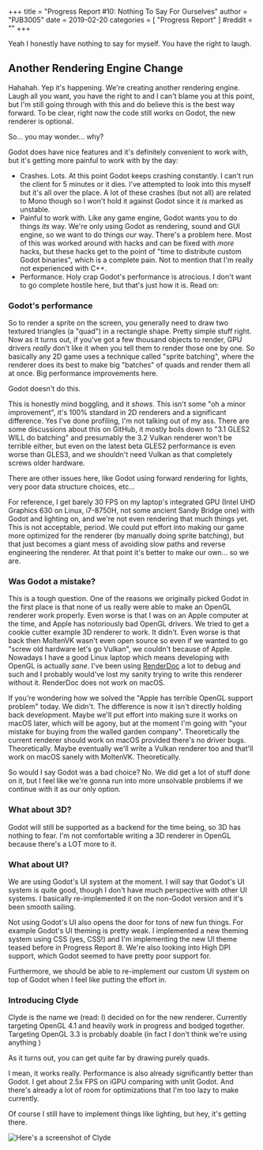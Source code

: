 +++
title = "Progress Report #10: Nothing To Say For Ourselves"
author = "PJB3005"
date = 2019-02-20
categories = [
	"Progress Report"
]
#reddit = ""
+++

Yeah I honestly have nothing to say for myself. You have the right to laugh.

<!--more-->

## Another Rendering Engine Change

Hahahah. Yep it's happening. We're creating another rendering engine. Laugh all you want, you have the right to and I can't blame you at this point, but I'm still going through with this and do believe this is the best way forward. To be clear, right now the code still works on Godot, the new renderer is optional.

So... you may wonder... why?

Godot does have nice features and it's definitely convenient to work with, but it's getting more painful to work with by the day:

* Crashes. Lots. At this point Godot keeps crashing constantly. I can't run the client for 5 minutes or it dies. I've attempted to look into this myself but it's all over the place. A lot of these crashes (but not all) are related to Mono though so I won't hold it against Godot since it *is* marked as unstable.
* Painful to work with. Like any game engine, Godot wants you to do things *its* way. We're only using Godot as rendering, sound and GUI engine, so we want to do things *our* way. There's a problem here. Most of this was worked around with hacks and can be fixed with *more* hacks, but these hacks get to the point of "time to distribute custom Godot binaries", which is a complete pain. Not to mention that I'm really not experienced with C++.
* Performance. Holy crap Godot's performance is atrocious. I don't want to go complete hostile here, but that's just how it is. Read on:

### Godot's performance

So to render a sprite on the screen, you generally need to draw two textured triangles (a "quad") in a rectangle shape. Pretty simple stuff right.
Now as it turns out, if you've got a few thousand objects to render, GPU drivers *really* don't like it when you tell them to render those one by one. So basically any 2D game uses a technique called "sprite batching", where the renderer does its best to make big "batches" of quads and render them all at once. Big performance improvements here.

Godot doesn't do this.

This is honestly mind boggling, and it *shows*. This isn't some "oh a minor improvement", it's 100% standard in 2D renderers and a significant difference. Yes I've done profiling, I'm not talking out of my ass. There are some discussions about this on GitHub, it mostly boils down to "3.1 GLES2 WILL do batching" and presumably the 3.2 Vulkan renderer won't be terrible either, but even on the latest beta GLES2 performance is even worse than GLES3, and we shouldn't need Vulkan as that completely screws older hardware.

There are other issues here, like Godot using forward rendering for lights, very poor data structure choices, etc...

For reference, I get barely 30 FPS on my laptop's integrated GPU (Intel UHD Graphics 630 on Linux, i7-8750H, not some ancient Sandy Bridge one) with Godot and lighting on, and we're not even rendering that much things yet. This is not acceptable, period. We could put effort into making our game more optimized for the renderer (by manually doing sprite batching), but that just becomes a giant mess of avoiding slow paths and reverse engineering the renderer. At that point it's better to make our own... so we are.

### Was Godot a mistake?

This is a tough question. One of the reasons we originally picked Godot in the first place is that none of us really were able to make an OpenGL renderer work properly. Even worse is that I was on an Apple computer at the time, and Apple has notoriously bad OpenGL drivers. We tried to get a cookie cutter example 3D renderer to work. It didn't. Even worse is that back then MoltenVK wasn't even open source so even if we wanted to go "screw old hardware let's go Vulkan", we couldn't because of Apple. Nowadays I have a good Linux laptop which means developing with OpenGL is actually *sane*. I've been using [RenderDoc](https://renderdoc.org/) a lot to debug and such and I probably would've lost my sanity trying to write this renderer without it. RenderDoc does not work on macOS.

If you're wondering how we solved the "Apple has terrible OpenGL support problem" today. We didn't. The difference is now it isn't directly holding back development. Maybe we'll put effort into making sure it works on macOS later, which will be agony, but at the moment I'm going with "your mistake for buying from the walled garden company". Theoretically the current renderer should work on macOS provided there's no driver bugs. Theoretically. Maybe eventually we'll write a Vulkan renderer too and that'll work on macOS sanely with MoltenVK. Theoretically.

So would I say Godot was a bad choice? No. We did get a lot of stuff done on it, but I feel like we're gonna run into more unsolvable problems if we continue with it as our only option.

### What about 3D?

Godot will still be supported as a backend for the time being, so 3D has nothing to fear. I'm not comfortable writing a 3D renderer in OpenGL because there's a LOT more to it.

### What about UI?

We are using Godot's UI system at the moment. I will say that Godot's UI system is quite good, though I don't have much perspective with other UI systems. I basically re-implemented it on the non-Godot version and it's been smooth sailing.

Not using Godot's UI also opens the door for tons of new fun things. For example Godot's UI theming is pretty weak. I implemented a new theming system using CSS (yes, CSS!) and I'm implementing the new UI theme teased before in Progress Report 8. We're also looking into High DPI support, which Godot seemed to have pretty poor support for.

Furthermore, we should be able to re-implement our custom UI system on top of Godot when I feel like putting the effort in.

### Introducing Clyde

Clyde is the name we (read: I) decided on for the new renderer. Currently targeting OpenGL 4.1 and heavily work in progress and bodged together. Targeting OpenGL 3.3 is probably doable (in fact I don't think we're using anything )

As it turns out, you can get quite far by drawing purely quads.

I mean, it works really. Performance is also already significantly better than Godot. I get about 2.5x FPS on iGPU comparing with unlit Godot. And there's already a lot of room for optimizations that I'm too lazy to make currently.

Of course I still have to implement things like lighting, but hey, it's getting there.

![Here's a screenshot of Clyde](/images/post/pr_10/clyde_screenshot.png)

